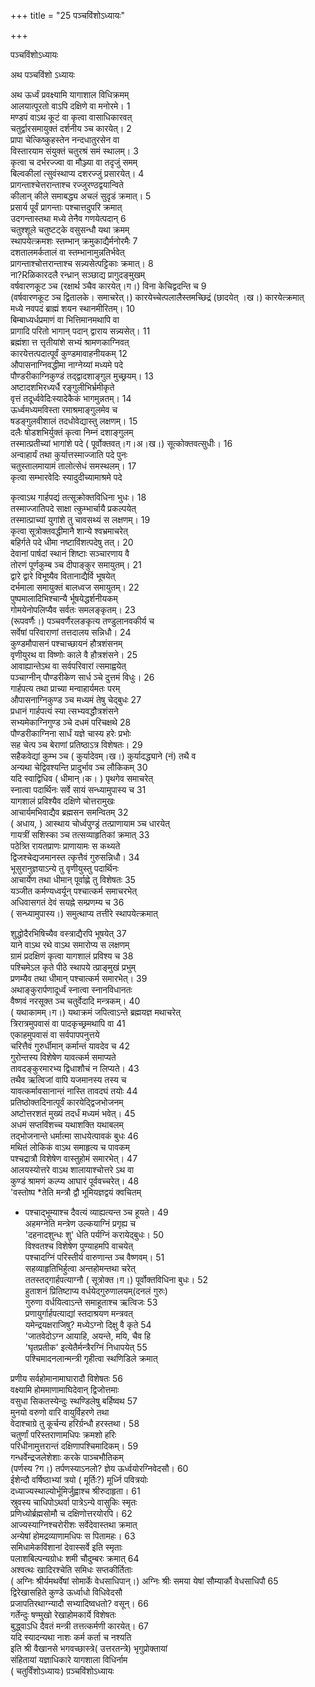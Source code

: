 +++
title = "25 पञ्चविंशोऽध्यायः"

+++





पञ्चविंशोऽध्यायः  




  
अथ पञ्चविंशो ऽध्यायः  
  
अथ ऊर्ध्वं प्रवक्ष्यामि यागाशाल विधिक्रमम्  
आलयात्पूरतो वाऽपि दक्षिणे वा मनोरमे। 1  
मण्डपं वाऽथ कूटं वा कृत्वा वासाधिकारवत्  
चतुर्द्वारसमायुक्तं दर्शनीय ञ्च कारयेत्। 2  
प्रापा चेत्किष्कुहस्तेन नन्दधातुरसेन वा  
विस्तारयाम संयुक्तं चतुरश्रं समं स्थालम्। 3  
कृत्वा च दर्भरज्ज्वा वा मौञ्ज्या वा तदृजुं समम्  
बिल्वकीलां त्सुवंस्थाप्य दशरज्जुं प्रसारयेत्। 4  
प्रागन्ताश्चेत्तरान्ताश्च रज्जुरण्ठद्वयान्विते  
कीलान् कीले समाबद्ध्य अचलं सुदृडं क्रमात्। 5  
प्रसार्य पूर्वं प्रागन्ताः पश्चात्तदुपरि क्रमात्  
उदगन्तास्तथा मध्ये तेनैव गणयेत्पदान् 6  
चतुश्शूले चतुष्टट्के वसुसन्धौ यथा क्रमम्  
स्थापयेत्क्रमशः स्तम्भान् क्रमुकाद्यैर्मनोरमैः 7  
दशतालमर्कतालं वा स्तम्भानामुन्नतिर्भवेत्  
प्रागन्ताश्चोत्तरान्ताश्च सन्न्यसेत्पट्टिकाः क्रमात्। 8  
ना?Rळिकारदलै रन्ध्रान् सञ्छाद्य प्रागुदङ्मुखम्  
वर्षवारणकूट ञ्च (रक्षार्थ ञ्चैव कारयेत्।ग।) विना केचिद्वदन्ति च 9  
(वर्षवारणकूट ञ्च द्वितालके। समाचरेत्।) कारयेच्चेत्पलालैस्तमच्छिद्रं (छादयेत् ।ख।) कारयेत्क्रमात्  
मध्ये नवपदं ब्राह्मं शयन स्थानमीरितम्। 10  
बिम्बाध्यर्धप्रमाणं वा भित्तिमानमथापि वा  
प्रागादि परितो भागान् पदान् द्वाराय सन्न्यसेत्। 11  
ब्रह्मंशा त्त त्तृतीयांशे सभ्यं श्रामणकाग्निवत्  
कारयेत्तत्पदात्पूर्वं कुण्डमावाहनीयकम् 12  
औपासनाग्निवद्धीमा नाग्नेय्यां मध्यमे पदे  
पौण्डरीकाग्निकुण्डं तद्द्वादशाङ्गुल मुच्छ्रयम्। 13  
अष्टादशभिरध्यर्धै रङ्गुलीभिर्भ्रमीकृते  
वृत्तं तदूर्ध्ववेदिःस्यादेकैकं भागमुन्नतम्। 14  
ऊर्ध्वमध्यमविस्ता रमाश्रमाङ्गुलमेव च  
षडङ्गुलवीशालं तदधोवेद्यास्तु लक्षणम्। 15  
दलैः षोडशभिर्युक्तं कृत्वा निम्नं दशाङ्गुलम्  
तस्मात्प्रतीच्यां भागांशे पदे ( पूर्वोक्तवत्।ग।अ।ख।) सूत्कोक्तवत्सुधीः। 16  
अन्वाहार्यं तथा कुर्यात्तस्माज्जाति पदे पुनः  
चतुस्तालमायामं तालोत्सेधं समस्थलम्। 17  
कृत्वा सम्भारवेदिः स्यादुदीच्यामाश्रमे पदे  
  
  
कृत्वाऽथ गार्हपद्यं तत्सूक्रोक्तविधिना भुधः। 18  
तस्माज्जातिपदे साक्षा त्कुम्भार्चायै प्रकल्पयेत्  
तस्मात्प्राच्यां युगांशे तु चावसथ्यं स लक्षणम्। 19  
कृत्वा सूत्रोक्तवद्धीमानै शान्ये श्वभ्रमाचरेत्  
बहिर्गते पदे धीमा नष्टाविंशत्पदेषु तत्। 20  
देवानां पार्षदां स्थानं शिष्टाः सञ्चारणाय वै  
तोरणं पूर्णकुम्ब ञ्च दीपाङ्कुर समायुतम्। 21  
द्वारे द्वारे विभूष्यैव वितानाद्यैर्वि भूषयेत्  
दर्भमाला समायुक्तं बालध्वज समायुतम्। 22  
पुष्पमालादिभिश्चान्यै र्भूषयेद्धर्शनीयकम्  
गोमयेनोपलिप्यैव सर्वतः समलङ्कृतम्। 23  
(रूपवर्णैः।) पञ्चवर्णैरलङकृत्य तण्डुलानवकीर्य च  
सर्वेषां परिवाराणां तत्तदालय सन्निधौ। 24  
कुण्डमौपासनं पश्चाच्छायनं हौत्रशंसनम्  
वृणीयुरथ वा विष्णोः काले वै हौत्रशंसने। 25  
आवाह्यान्तेऽथ वा सर्वपरिवारां त्समाह्वयेत्  
पञ्चाग्नीन् पौण्डरीकेण सार्ध ञ्चे दुत्तमं विधुः। 26  
गार्हपत्य तथा प्राच्या मन्वाहार्यमतः परम्  
औपासनाग्निकुण्ड ञ्च मध्यमं तेषु चेद्बुधः 27  
प्रधानं गार्हपत्यं स्या त्सभ्यवद्धौत्रशंसने  
सभ्यमेकाग्निगुण्ड ञ्चे दधमं परिचक्षथे 28  
पौण्डरीकाग्निना सार्धं यज्ञे चास्य हरेः प्रभोः  
सह चेत्प ञ्च बेराणां प्रतिष्ठाऽत्र विशेषतः। 29  
सहैकवेद्यां कुम्भ ञ्च ( कुर्यादेवम्।ख।) कुर्यादद्ध्याने (नं) तथै व  
अन्यथा चेद्विवश्यन्ति प्रादुर्भाव ञ्च लौकिकम् 30  
यदि स्वाद्विधिव ( धीमान्।क। ) पृथगेव समाचरेत्  
स्नात्वा पदार्थिनः सर्वे सायं सन्ध्यामुपास्य च 31  
यागशालं प्रविश्यैव दक्षिणे चोत्तरामुखः  
आचार्यमभिवाद्यैव ब्रह्मसन समन्वितम् 32  
( अधाय, ) आस्थाय चोर्ध्वपुण्ड्रं तत्प्राणायाम ञ्च धारयेत्  
गायत्रीं सशिस्का ञ्च तत्सव्याहृतिकां क्रमात् 33  
पठेत्र्ति रायतप्राणः प्राणायामः स कथ्यते  
द्विजश्चेद्यजमानस्त त्कृत्तैवं गुरुसन्निधौ। 34  
भूसुरानुज्ञयाऽन्ये तु वृणीयुस्तु पदार्थिनः  
आचार्येण तथा धीमान् पूर्वाह्णे तु विशेषतः 35  
यञ्जीत कर्मण्यध्वर्यून् पश्चात्कर्म समाचरभेत्  
अधिवासगतं देवं सयह्ने सम्प्रणम्य च 36  
( सन्ध्यामुपास्य।) समुत्थाप्य तत्तीरे स्थापयेत्क्रमात्  
  
  
शुद्धोदैरभिषिच्यैव वस्त्राद्यैरपि भूषयेत् 37  
याने वाऽथ रथे वाऽथ समारोप्य स लक्षणम्  
ग्रामं प्रदक्षिणं कृत्वा यागशालं प्रविश्य च 38  
पश्चिमेऽल कृते पीठे स्थापये त्प्राङ्मुखं प्रभुम्  
प्रणम्यैव तथा धीमान् पश्चात्कर्म समारभेत्। 39  
अथाङ्कुरार्पणादूर्ध्वं स्नात्वा स्नानविधानतः  
वैष्णवं नरसूक्त ञ्च चतुर्वेदादि मन्त्रकम्। 40  
( यथाकामम्।ग।) यथाक्रमं जपित्वाऽन्ते ब्रह्मयज्ञ मथाचरेत्  
त्रिरात्रमुपवासं वा पादकृच्छ्रमथापि वा 41  
एकाहमुपवासं वा सर्वपापपनुत्तये  
चरित्तैवं गुरुर्धीमान् कर्मान्तं यावदेव च 42  
गुरोन्तस्य विशेषेण यावत्कर्म समाप्यते  
तावदङ्कुरमारभ्य द्विधाशौचं न लिप्यते। 43  
तथैव ऋत्विजां वापि यजमानस्य तस्य च  
यावत्कर्मावसानान्तं नास्ति तावदघं तयोः 44  
प्रतिष्ठोक्तदिनात्पूर्वं कारयेद्द्विजभोजनम्  
अष्टोत्तरशतं मुख्यं तदर्धं मध्यमं भवेत्। 45  
अधमं सप्तविंशच्च यथाशक्ति यथाबलम्  
तद्भोजनान्ते धर्मात्मा साधयेत्पावकं बुधः 46  
मथितं लोकिकं वाऽथ समाहृत्य च पावकम्  
पश्चद्रात्रौ विशेषेण वास्तुहोमं समारभेत्। 47  
आलयस्योत्तरे वाऽथ शालायाश्चोत्तरे ऽथ वा  
कुण्डं श्रामणं कल्प्य आघारं पूर्ववच्चरेत्। 48  
'वस्तोष्प *तेति मन्त्रौ द्वौ भूमियज्ञद्वयं क्वचितम्  
* पश्चाद्भूम्याश्च दैवत्यं व्याह्यत्यन्त ञ्च हूयते। 49  
अहमग्नेति मन्त्रेण उल्कयाग्निं प्रगृह्य च  
'दहनादशुन्धः शु' धेति पर्यग्निं करायेद्बुधः। 50  
विश्वतश्च विशेषेण पुण्याहमपि वाचयेत्  
पश्चादग्निं परिस्तीर्य वारुणान्त ञ्च वैष्णवम्। 51  
सहव्याहृतिभिर्हुत्वा अन्तहोमन्तथा चरेत्  
ततस्तद्गार्हपत्याग्नौ ( सूत्रोक्त।ग।) पूर्वोक्तविधिना बुधः। 52  
हुताशनं प्रितिष्टाप्य वर्धयेद्गुरुणालयम्(दनलं गुरुः)  
गुरुणा वर्धयित्वाऽन्ते समाहूताश्च ऋत्विजः 53  
प्रणायुर्गार्हपत्याद्यां स्तदाश्रयण मन्त्रवत्  
यमेन्द्रयक्षराजिषु? मध्येऽग्नो दिक्षु वै कृते 54  
'जातवेदोऽग्न आयाहि, अयन्ते, मयि, चैव हि  
'घृतप्रतीक' इत्येतैर्मन्त्रैरग्निं निधापयेत् 55  
पश्चिमादनलान्मन्त्री गृहीत्वा स्थणिडिले क्रमात्  
  
  
प्रणीय सर्वहोमानामाघारादौ विशेषतः 56  
वक्ष्यामि होममाणामाघिदेवान् द्विजोत्तमाः  
वसुधा सिकतस्येन्दुः स्थण्डिलेषु बर्हिष्वथ 57  
मुनयो वरुणो वारि वायुर्विहरणे तथा  
वेदाश्चाग्रे तु कूर्चन्य हरिर्ग्रन्धौ हरस्तथा। 58  
चतुर्णां परिस्तराणामधिपः क्रमशो हरिः  
परिधीनामुत्तरान्तं दक्षिणापश्चिमादिकम्। 59  
गन्धर्वेन्द्रजलेशेशाः करके पाञ्चभौतिकम्  
(पर्णस्य ?ग।) तर्पणस्याऽनलो? ज्ञेय ऊर्ध्वयोरग्निवेदसौ। 60  
ईशेन्दौ वर्षिष्ठाभ्यां त्रयो ( मूर्तिः?) मूर्ध्नि पवित्रयोः  
दध्याज्यस्थाल्योर्भूमिर्जुह्वाश्च श्रीरुदाहृता। 61  
स्रुवस्य चाधिपोऽथर्वा पात्रेऽन्ये वासुकिः स्मृतः  
प्रणिध्योर्ब्रह्मसोमौ च दक्षिणोत्तरयोरपि। 62  
आज्यस्याग्निश्चरोरीशः सर्वेदेवास्तथा क्रमात्  
अन्येषां होमद्रव्याणामधिपः स पितामहः। 63  
समिधामेकविंशानां देवास्सर्वे इति स्मृताः  
पलाशबिल्पन्यग्रोधः शमी चौदुम्बरः क्रमात् 64  
अश्वत्थः खादिरश्चेति समिधः सप्तकीर्तिताः  
( अग्निः श्रीर्यमथर्वेषां सोमार्के वेधसाधिपान्।) अग्निः श्रीः समया येषां सौम्यार्कौ वेधसाधिपौ 65  
द्विरेखासहिते कुण्डे ऊर्ध्वाधो विधिवेदसौ  
प्रजापतिरथाग्न्यादौ सभ्यादिष्वधतो? वसून्। 66  
गर्तेन्दुः षण्मुखो रेखाहोमकार्ये विशेषतः  
बुद्ध्वाऽधि दैवतं मन्त्री तत्तत्कर्मणी कारयेत्। 67  
यदि स्यादन्यथा नाशः कर्म कर्ता च नश्यति  
इति श्री वैखानसे भगवच्छास्त्रे( उत्तरतन्त्रे) भृगुप्रोक्तायां  
संहितायां यज्ञाधिकारे यागशाला विधिर्नाम  
( चतुर्विंशोऽध्यायः) प़ञ्चविंशोऽध्यायः  
